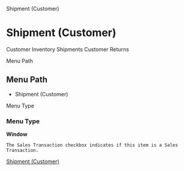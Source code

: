
Shipment (Customer)
# Shipment (Customer)


Customer Inventory Shipments Customer Returns

Menu Path
## Menu Path



- Shipment (Customer)

Menu Type
### Menu Type

**Window**

```
The Sales Transaction checkbox indicates if this item is a Sales Transaction.
```

[Shipment (Customer)](../../functional-guide/window/window-shipment-customer.md)
